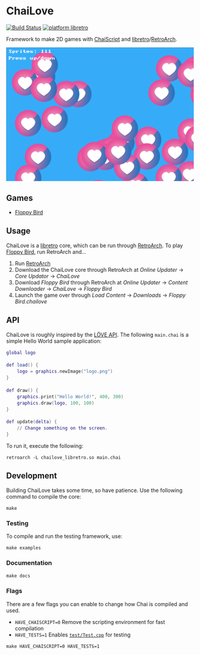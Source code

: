 # ChaiLove
[![Build Status](https://travis-ci.org/RobLoach/ChaiLove.svg?branch=master)](https://travis-ci.org/RobLoach/ChaiLove) [![platform libretro](https://img.shields.io/badge/platform-libretro-brightgreen.svg)](http://buildbot.fiveforty.net/admin/buildbot/build/?name=chailove)

Framework to make 2D games with [ChaiScript](http://chaiscript.com/) and [libretro](https://www.libretro.com)/[RetroArch](http://retroarch.com).

![ChaiLove Benchmark Screenshot](examples/benchmark/screenshot.png)

## Games

- [Floppy Bird](https://github.com/RobLoach/ChaiLove-FloppyBird)

## Usage

ChaiLove is a [libretro](https://www.libretro.com/) core, which can be run through [RetroArch](http://retroarch.com/). To play [Floppy Bird](https://github.com/RobLoach/ChaiLove-FloppyBird), run RetroArch and...

1. Run [RetroArch](http://retroarch.com/)
2. Download the ChaiLove core through RetroArch at *Online Updater* → *Core Updator* → *ChaiLove*
3. Download *Floppy Bird* through RetroArch at *Online Updater* → *Content Downloader* → *ChaiLove* → *Floppy Bird*
4. Launch the game over through *Load Content* → *Downloads* → *Floppy Bird.chailove*

## API

ChaiLove is roughly inspired by the [LÖVE API](https://love2d.org/wiki/Main_Page). The following `main.chai` is a simple Hello World sample application:

``` lua
global logo

def load() {
	logo = graphics.newImage("logo.png")
}

def draw() {
    graphics.print("Hello World!", 400, 300)
    graphics.draw(logo, 100, 100)
}

def update(delta) {
	// Change something on the screen.
}
```

To run it, execute the following:

```
retroarch -L chailove_libretro.so main.chai
```

## Development

Building ChaiLove takes some time, so have patience. Use the following command to compile the core:

```
make
```

### Testing

To compile and run the testing framework, use:

```
make examples
```

### Documentation

```
make docs
```

### Flags

There are a few flags you can enable to change how Chai is compiled and used.

- `HAVE_CHAISCRIPT=0` Remove the scripting environment for fast compilation
- `HAVE_TESTS=1` Enables [`test/Test.cpp`](Test.cpp) for testing

```
make HAVE_CHAISCRIPT=0 HAVE_TESTS=1
```
